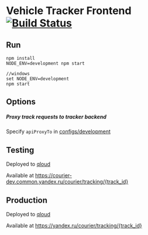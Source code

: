 # Vehicle Tracker Frontend [![Build Status](https://drone.yandex-team.ru/api/badges/B2BGeo/vehicle-tracker-frontend/status.svg)](https://drone.yandex-team.ru/B2BGeo/vehicle-tracker-frontend)

## Run

    npm install
    NODE_ENV=development npm start

    //windows
    set NODE_ENV=development
    npm start

## Options

##### Proxy track requests to tracker backend

Specify `apiProxyTo` in [configs/development](configs/development.js#L13)

## Testing

Deployed to [qloud](https://qloud-ext.yandex-team.ru/projects/b2bgeo/ya-courier/vehicle-tracker-frontend-test)

Available at https://courier-dev.common.yandex.ru/courier/tracking/{track_id}

## Production

Deployed to [qloud](https://qloud-ext.yandex-team.ru/projects/b2bgeo/ya-courier/vehicle-tracker-frontend-prod)

Available at https://yandex.ru/courier/tracking/{track_id}


